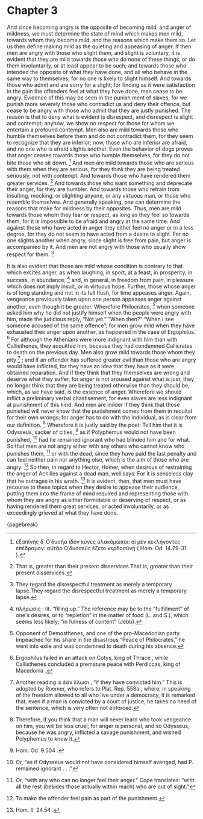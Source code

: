 # Chapter 3

And since becoming angry is the opposite of becoming mild, and anger of mildness, we must determine the state of mind which makes men mild, towards
whom they become mild, and the reasons which make them so. Let us then define making mild as the quieting and appeasing of anger. If then men are
angry with those who slight them, and slight is voluntary, it is evident that they are mild towards those who do none of these things, or do them
involuntarily, or at least appear to be such; and towards those who intended the opposite of what they have done, and all who behave in the same way
to themselves, for no one is likely to slight himself. And towards those who admit and are sorry for a slight; for finding as it were satisfaction
in the pain the offenders feel at what they have done, men cease to be angry. Evidence of this may be seen in the punish ment of slaves; for we
punish more severely those who contradict us and deny their offence, but cease to be angry with those who admit that they are justly punished. The
reason is that to deny what is evident is disrespect, and disrespect is slight and contempt; anyhow, we show no respect for those for whom we
entertain a profound contempt. Men also are mild towards those who humble themselves before them and do not contradict them, for they seem to
recognize that they are inferior; now, those who are inferior are afraid, and no one who is afraid slights another. Even the behavior of dogs proves
that anger ceases towards those who humble themselves, for they do not bite those who sit down. [^^2_1] And men are mild towards those who are
serious with them when they are serious, for they think they are being treated seriously, not with contempt. And towards those who have rendered
them greater services. [^^2_2] And towards those who want something and deprecate their anger, for they are humbler. And towards those who refrain
from insulting, mocking, or slighting anyone, or any virtuous man, or those who resemble themselves. And generally speaking, one can determine the
reasons that make for mildness by their opposites. Thus, men are mild towards those whom they fear or respect, as long as they feel so towards them,
for it is impossible to be afraid and angry at the same time. And against those who have acted in anger they either feel no anger or in a less
degree, for they do not seem to have acted from a desire to slight. For no one slights another when angry, since slight is free from pain, but anger
is accompanied by it. And men are not angry with those who usually show respect for them. [^^2_3]

It is also evident that those are mild whose condition is contrary to that which excites anger, as when laughing, in sport, at a feast, in prosperity, in success, in abundance, [^^2_4] and, in general, in freedom from pain,
in pleasure which does not imply insult, or in virtuous hope. Further, those whose anger is of long standing and not in its full flush, for time
appeases anger. Again, vengeance previously taken upon one person appeases anger against another, even though it be greater. Wherefore
Philocrates, [^^2_5] when someone asked him why he did not justify himself when the people were angry with him, made the judicious reply, “Not yet.”
“When then?” “When I see someone accused of the same offence”; for men grow mild when they have exhausted their anger upon another, as happened in
the case of Ergophilus. [^^2_6] For although the Athenians were more indignant with him than with Callisthenes, they acquitted him, because they had
condemned Callicrates to death on the previous day. Men also grow mild towards those whom they pity [^^2_7] ; and if an offender has suffered
greater evil than those who are angry would have inflicted, for they have an idea that they have as it were obtained reparation. And if they think
that they themselves are wrong and deserve what they suffer, for anger is not aroused against what is just; they no longer think that they are being
treated otherwise than they should be, which, as we have said, is the essence of anger. Wherefore we should inflict a preliminary verbal
chastisement, for even slaves are less indignant at punishment of this kind. And men are milder if they think that those punished will never know
that the punishment comes from them in requital for their own wrongs; for anger has to do with the individual, as is clear from our
definition. [^^2_8] Wherefore it is justly said by the poet: Tell him that it is Odysseus, sacker of cities, [^^2_9] as if Polyphemus would not have
been punished, [^^2_10] had he remained ignorant who had blinded him and for what. So that men are not angry either with any others who cannot know
who punishes them, [^^2_11] or with the dead, since they have paid the last penalty and can feel neither pain nor anything else, which is the aim of
those who are angry. [^^2_12] So then, in regard to Hector, Homer, when desirous of restraining the anger of Achilles against a dead man, well says:
For it is senseless clay that he outrages in his wrath. [^^2_13] It is evident, then, that men must have recourse to these topics when they desire
to appease their audience, putting them into the frame of mind required and representing those with whom they are angry as either formidable or
deserving of respect, or as having rendered them great services, or acted involuntarily, or as exceedingly grieved at what they have done.

{pagebreak}

[^^2_1]: ἐξαπίνης δ᾽ Ο᾿δυσῆα ἴδον κύνες ὑλακόμωποι: οἱ μὲν κεκλήγοντες ἐπέδραμον: αὐτὰρ Ο᾿δυσσεύς ἕζετο κερδοσύνῃ ( Hom. Od. 14.29-31 ).

[^^2_2]: That is, greater than their present disservices.That is, greater than their present disservices.

[^^2_3]: They regard the disrespectful treatment as merely a temporary lapse.They regard the disrespectful treatment as merely a temporary lapse.

[^^2_4]: πλήρωσις : lit. “filling up.” The reference may be to the “fulfillment” of one's desires, or to “repletion” in the matter of food (L. and
S.), which seems less likely; “in fulness of content” (Jebb).

[^^2_5]: Opponent of Demosthenes, and one of the
pro-Macedonian party. Impeached for his share in the disastrous “Peace of Philocrates,” he went into exile and was condemned to death during his
absence.

[^^2_6]: Ergophilus failed in an attack on Cotys, king of Thrace , while Callisthenes concluded a
premature peace with Perdiccas, king of Macedonia .

[^^2_7]: Another reading is ἐὰν ἕλωσι , “if they have convicted him.” This is adopted by Roemer, who refers to Plat. Rep. 558a ,
where, in speaking of the freedom allowed to all who live under a democracy, it is remarked that, even if a man is convicted by a court of justice,
he takes no heed of the sentence, which is very often not enforced.

[^^2_8]: Therefore, if you think that a man will never learn who took vengeance on him, you will be less
cruel; for anger is personal, and so Odysseus, because he was angry, inflicted a savage punishment, and wished Polyphemus to know it.

[^^2_9]: Hom. Od. 9.504 .

[^^2_10]: Or, “as if Odysseus would not have considered himself avenged, had P. remained
ignorant . . .”

[^^2_11]: Or, “with any who can no longer feel their anger.” Cope translates: “with all the rest (besides
those actually within reach) who are out of sight.”

[^^2_12]: To make the offender feel pain as part of the punishment.

[^^2_13]: Hom. Il. 24.54 . 

